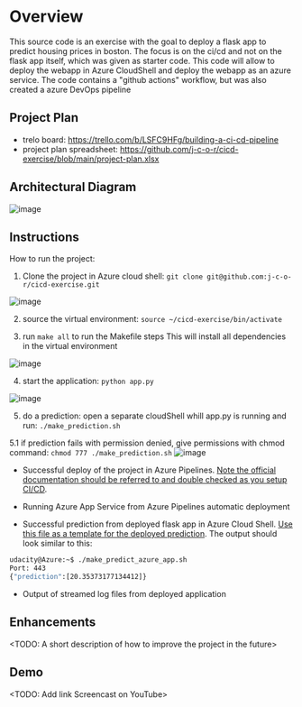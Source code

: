 # Overview

This source code is an exercise with the goal to deploy a flask app to predict housing prices in boston. The focus is on the ci/cd and not on the flask app itself, which was given as starter code.
This code will allow to deploy the webapp in Azure CloudShell and deploy the webapp as an azure service. The code contains a "github actions" workflow, but was also created a azure DevOps pipeline 

## Project Plan

* trelo board: https://trello.com/b/LSFC9HFg/building-a-ci-cd-pipeline
* project plan spreadsheet: https://github.com/j-c-o-r/cicd-exercise/blob/main/project-plan.xlsx


## Architectural Diagram

![image](https://user-images.githubusercontent.com/40064297/167179700-41ec175c-6191-4087-9729-9fca72c201a0.png)

## Instructions


How to run the project:
1. Clone the project in Azure cloud shell:
```git clone git@github.com:j-c-o-r/cicd-exercise.git ```

![image](https://user-images.githubusercontent.com/40064297/167175829-4b286b92-6e5d-4c42-b4e8-72c0fea7eb0c.png)

2. source the virtual environment:
```source ~/cicd-exercise/bin/activate```

3. run ```make all``` to run the Makefile steps
This will install all dependencies in the virtual environment

![image](https://user-images.githubusercontent.com/40064297/167176648-580adaca-9e34-4e96-a5f9-9078ef50d226.png)


4. start the application:
```python app.py```

![image](https://user-images.githubusercontent.com/40064297/167180627-b5b40a52-5e5e-4dda-a16c-a879ec3b2442.png)


5. do a prediction: 
 open a separate cloudShell whill app.py is running and run:
 ```./make_prediction.sh```

5.1 if prediction fails with permission denied, give permissions with chmod command:
```chmod 777 ./make_prediction.sh```
![image](https://user-images.githubusercontent.com/40064297/167180767-0d6276ef-2a9a-42bd-9d57-18d3d5f33bf3.png)



* Successful deploy of the project in Azure Pipelines.  [Note the official documentation should be referred to and double checked as you setup CI/CD](https://docs.microsoft.com/en-us/azure/devops/pipelines/ecosystems/python-webapp?view=azure-devops).

* Running Azure App Service from Azure Pipelines automatic deployment

* Successful prediction from deployed flask app in Azure Cloud Shell.  [Use this file as a template for the deployed prediction](https://github.com/udacity/nd082-Azure-Cloud-DevOps-Starter-Code/blob/master/C2-AgileDevelopmentwithAzure/project/starter_files/flask-sklearn/make_predict_azure_app.sh).
The output should look similar to this:

```bash
udacity@Azure:~$ ./make_predict_azure_app.sh
Port: 443
{"prediction":[20.35373177134412]}
```

* Output of streamed log files from deployed application

> 

## Enhancements

<TODO: A short description of how to improve the project in the future>

## Demo 

<TODO: Add link Screencast on YouTube>


